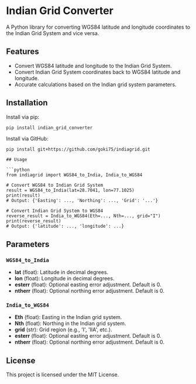 # Indian Grid Converter

A Python library for converting WGS84 latitude and longitude coordinates to the Indian Grid System and vice versa.

## Features

- Convert WGS84 latitude and longitude to the Indian Grid System.
- Convert Indian Grid System coordinates back to WGS84 latitude and longitude.
- Accurate calculations based on the Indian grid system parameters.

## Installation

Install via pip:

```bash
pip install indian_grid_converter
```

Install via GitHub:
```
pip install git+https://github.com/goki75/indiagrid.git

## Usage

```python
from indiagrid import WGS84_to_India, India_to_WGS84

# Convert WGS84 to Indian Grid System
result = WGS84_to_India(lat=28.7041, lon=77.1025)
print(result)
# Output: {'Easting': ..., 'Northing': ..., 'Grid': '...'}

# Convert Indian Grid System to WGS84
reverse_result = India_to_WGS84(Eth=..., Nth=..., grid="I")
print(reverse_result)
# Output: {'latitude': ..., 'longitude': ...}
```

## Parameters

### `WGS84_to_India`

- **lat** (float): Latitude in decimal degrees.
- **lon** (float): Longitude in decimal degrees.
- **esterr** (float): Optional easting error adjustment. Default is 0.
- **ntherr** (float): Optional northing error adjustment. Default is 0.

### `India_to_WGS84`

- **Eth** (float): Easting in the Indian grid system.
- **Nth** (float): Northing in the Indian grid system.
- **grid** (str): Grid region (e.g., 'I', 'IIA', etc.).
- **esterr** (float): Optional easting error adjustment. Default is 0.
- **ntherr** (float): Optional northing error adjustment. Default is 0.

## License

This project is licensed under the MIT License.
```

